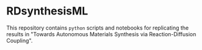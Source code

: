 # RDsynthesisML
This repository contains `python` scripts and notebooks for replicating the results in "Towards Autonomous Materials Synthesis via Reaction-Diffusion Coupling".
